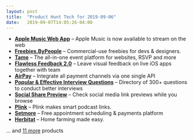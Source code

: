 ```yaml
---
layout: post
title:  "Product Hunt Tech for 2019-09-06"
date:   2019-09-07T14:05:26-04:00
---
```


* **[Apple Music Web App](https://www.producthunt.com/posts/apple-music-web-app?utm_campaign=producthunt-api&utm_medium=api&utm_source=Application%3A+Daily+Digest+RSS+%28ID%3A+3202%29)** – Apple Music is now available to stream on the web
* **[Freebies.ByPeople](https://www.producthunt.com/posts/freebies-bypeople?utm_campaign=producthunt-api&utm_medium=api&utm_source=Application%3A+Daily+Digest+RSS+%28ID%3A+3202%29)** – Commercial-use freebies for devs & designers.
* **[Tame](https://www.producthunt.com/posts/tame-46536f3b-b2d5-48ca-b31e-b70ed5b33ddb?utm_campaign=producthunt-api&utm_medium=api&utm_source=Application%3A+Daily+Digest+RSS+%28ID%3A+3202%29)** – The all-in-one event platform for websites, RSVP and more
* **[Flawless Feedback 2.0](https://www.producthunt.com/posts/flawless-feedback-2-0?utm_campaign=producthunt-api&utm_medium=api&utm_source=Application%3A+Daily+Digest+RSS+%28ID%3A+3202%29)** – Leave visual feedback on live iOS apps together with team
* **[AirPay](https://www.producthunt.com/posts/airpay?utm_campaign=producthunt-api&utm_medium=api&utm_source=Application%3A+Daily+Digest+RSS+%28ID%3A+3202%29)** – Integrate all payment channels via one single API
* **[Popular & Effective Interview Questions](https://www.producthunt.com/posts/popular-effective-interview-questions?utm_campaign=producthunt-api&utm_medium=api&utm_source=Application%3A+Daily+Digest+RSS+%28ID%3A+3202%29)** – Directory of 300+ questions to conduct better interviews
* **[Social Share Preview](https://www.producthunt.com/posts/social-share-preview?utm_campaign=producthunt-api&utm_medium=api&utm_source=Application%3A+Daily+Digest+RSS+%28ID%3A+3202%29)** – Check social media link previews while you browse
* **[Plink](https://www.producthunt.com/posts/plink-6?utm_campaign=producthunt-api&utm_medium=api&utm_source=Application%3A+Daily+Digest+RSS+%28ID%3A+3202%29)** – Plink makes smart podcast links.
* **[Setmore](https://www.producthunt.com/posts/setmore-2?utm_campaign=producthunt-api&utm_medium=api&utm_source=Application%3A+Daily+Digest+RSS+%28ID%3A+3202%29)** – Free appointment scheduling & payments platform
* **[Herbitat](https://www.producthunt.com/posts/herbitat-2?utm_campaign=producthunt-api&utm_medium=api&utm_source=Application%3A+Daily+Digest+RSS+%28ID%3A+3202%29)** – Home farming made easy.

… and [11 more](https://www.producthunt.com/tech) products